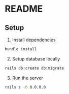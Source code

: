 # README

## Setup

1. Install dependencies
```bash
bundle install
```

2. Setup database locally
```bash
rails db:create db:migrate
```

3. Run the server
```bash
rails s -b 0.0.0.0
```